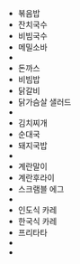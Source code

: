 - 볶음밥
- 잔치국수
- 비빔국수
- 메밀소바
-
- 돈까스
- 비빔밥
- 닭갈비
- 닭가슴살 샐러드
-
- 김치찌개
- 순대국
- 돼지국밥
-
- 계란말이
- 계란후라이
- 스크램블 에그
-
- 인도식 카레
- 한국식 카레
- 프리타타
-
-